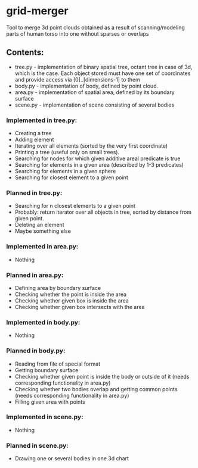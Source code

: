 # grid-merger
Tool to merge 3d point clouds obtained as a result of scanning/modeling parts of human torso into one without sparses or overlaps

## Contents:
*  tree.py - implementation of binary spatial tree, octant tree in case of 3d, which is the case. Each object stored must have one set of coordinates and provide access via [0]..[dimensions-1] to them
*  body.py - implementation of body, defined by point cloud.
*  area.py - implementation of spatial area, defined by its boundary surface
*  scene.py - implementation of scene consisting of several bodies


### Implemented in tree.py:

*  Creating a tree
*  Adding element
*  Iterating over all elements (sorted by the very first coordinate)
*  Printing a tree (useful only on small trees).
*  Searching for nodes for which given additive areal predicate is true
*  Searching for elements in a given area (described by 1-3 predicates)
*  Searching for elements in a given sphere
*  Searching for closest element to a given point

### Planned in tree.py:

*  Searching for n closest elements to a given point
*  Probably: return iterator over all objects in tree, sorted by distance from given point.
*  Deleting an element
*  Maybe something else

### Implemented in area.py:

*  Nothing

### Planned in area.py:

*  Defining area by boundary surface
*  Checking whether the point is inside the area
*  Checking whether given box is inside the area
*  Checking whether given box intersects with the area

### Implemented in body.py:

*  Nothing

### Planned in body.py:

*  Reading from file of special format
*  Getting boundary surface
*  Checking whether given point is inside the body or outside of it (needs corresponding functionality in area.py)
*  Checking whether two bodies overlap and getting common points (needs corresponding functionality in area.py)
*  Filling given area with points

### Implemented in scene.py:

*  Nothing

### Planned in scene.py:

*  Drawing one or several bodies in one 3d chart

